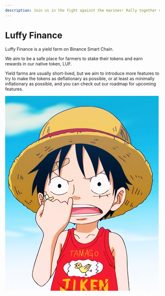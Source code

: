 ```yaml
---
description: Join us in the fight against the marines! Rally together my Nakamas!
---
```


# Luffy Finance

Luffy Finance is a yield farm on Binance Smart Chain. 

We aim to be a safe place for farmers to stake their tokens and earn rewards in our native token, LUF. 

Yield farms are usually short-lived, but we aim to introduce more features to try to make the tokens as deflationary as possible, or at least as minimally inflationary as possible, and you can check out our roadmap for upcoming features.

![](.gitbook/assets/459c4ec763ed2ee0ceabde662536a738.png)



